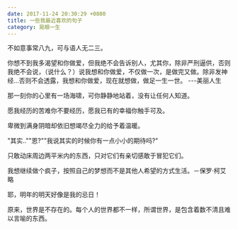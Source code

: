 ```yaml
---
date: 2017-11-24 20:30:29 +0800
title: 一些我最近喜欢的句子
category: 晃眼一生
---
```


不如意事常八九，可与语人无二三。

你想不到我多渴望和你做爱，但我绝不会告诉别人，尤其你，除非严刑逼供，否则我绝不会说，（说什么？）说我想和你做爱，不仅做一次，是做完又做。除非发神经...否则不会透露，我想和你做爱，现在就想做，做足一生一世。 ---美丽人生

那一刻你的心里有一场海啸，可你静静地站着，没有让任何人知道。

愿我经历的苦难你不要经历，愿我已有的幸福你触手可及。

卑微到满身阴暗却依旧想竭尽全力的给予着温暖。

"其实..""恩?""我说其实的时候你有一点小小的期待吗?"

只敢动床周边两平米内的东西，只对它们有亲切感敢于冒犯它们。

我想继续做个疯子，按照自己的梦想而不是其他人希望的方式生活。－保罗·柯艾略

耶，明年的明天好像是我的忌日！

原来，世界是不存在的。每个人的世界都不一样，所谓世界，是包含着数不清且难以言喻的东西。
